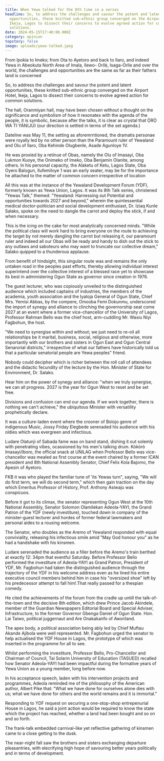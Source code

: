 ```yaml
---
title: When Yewa talked for the 8th time in a series
headline: So, to address the challenges and savour the potent and latent
  opportunities, these knitted sub-ethnic group converged on the Airport Hotel,
  Ikeja, Lagos to dissect their concerns to evolve agreed action for common
  solutions.
date: 2024-05-15T17:40:00.000Z
category: opinion
topstory: false
image: uploads/yewa-talked.jpeg
---
```

From Ipokia to Imeko; from Ota to Ayetoro and back to Ilaro, and indeed Yewa in Abeokuta North Area of Imala, Ilewo- Orílẹ̀, Isaga-Orile and over the world, the challenges and opportunities are the same as far as their fathers land is concerned



So, to address the challenges and savour the potent and latent opportunities, these knitted sub-ethnic group converged on the Airport Hotel, Ikeja, Lagos to dissect their concerns to evolve agreed action for common solutions.



The hall, Oranmiyan hall, may have been chosen without a thought on the significance and symbolism of how it resonates with the agenda of the people, it is symbolic, because after the talks, it is clear as crystal that Ọ̀RỌ̀ WA TI YÀN(JU) (our direction is settled in terms of the set agenda.)



Dateline was May 11, the setting as aforemrntioned, the dramatis personae were royally led by no other person than the Paramount ruler of Yewaland and Olu of Ilaro, Oba Kehinde Olugbenle, Asade Agunloye 1V. 



He was proxied by a retinue of Obas, namely the Olu of Imasayi, Oba Lukmon Kuoye, the Onimeko of Imeko, Oba Benjamin Olanite, among others. In his personal capacity, the Alaketu of Ketu, Lagos State, Oba Oyero Balogun, Ilufemiloye 1 was an early seater, may be for the importance he attached to the matter of common concern irrespective of location



All this was at the instance of the Yewaland Development Forum (YDF), formerly known as Yewa Union, Lagos. It was its 8th Talk series, christened  "Yewas Talk," themed: "Yewaland: Harnessing out Potential and opportunities towards 2027 and beyond," wherein the quintessential medical doctor-politician and social development enthusiast, Dr. Iziaq Kunle Salako, spoke on the need to dangle the carrot and deploy the stick, if and when necessary. 



This is the icing on the cake for most analytically concerned minds. "While the political class will work hard to bring everyone on the route to achieving the target by not merely dangling the carrot but releasing it, our paramount ruler and indeed all our Obas will be ready and handy to dish  out the stick to any outlaws and saboteurs who may want to truncate our collective dream," Salako quipped to a thunderous applause. 



From benefit of hindsight, this singular route was and remains the only untaken road in the peoples past efforts, thereby allowing individual interest superintend over the collective interest of a blessed race yet to showcase its best in administering Ogun State as governor since creation in 1976.



The guest lecturer, who was copiously unveiled to the distinguished audience which included captains of industries, the members of the academia, youth association and the Iyaloja General of Ogun State, Chief Mrs. Yemisi Abbas, by the compere, Omooba Femi Dokunmu, underscored the import of synegy and alliance to clinching the governorship seat come 2027 at an event where a former vice-chancellor of the University of Lagos, Professor Rahman Bello was the chief host, arm-cuddling Mr. Wasiu Niyi Fagbohun, the host.



"We need to synergise within and without; we just need to re-oil all relationships be it marital, business, social, religious and otherwise, more importantly with our brothers and sisters in Ogun East and Ogun Central Senarorial districts," irrespective of what our fathers have historically told us that a particular senatorial people are Yewa peoples" friend. 



Nobody could decipher which is richer between the roll call of attendees and the didactic fecundity of the lecture by the Hon. Minister of State for Environment, Dr. Salako. 



Hear him on the power of synegy and alliance: "when we truly synergise, we can all progress. 2027 is the year for Ogun West to reset and be set free.



Divisions and confusion can end our agenda. If we work together,  there is nothing we can't achieve," the ubiquitous Minister with versatility prophetically declare.



 It was a culture-laden event where the crooner of Bolojo genre of indigenous Music,  Jossy  Friday Elegbede serenaded his audience with his oldies which was evergreen and infectious.



 Ludare Olatunji of Sabada fame was on band stand, dishing it out solemly with penetrating vibes, ocassioned by his men's talking drum. Kòkòrò Imasayi/Iboro, the official snack at UNILAG when Professor Bello was vice-chancellor was mealed as first course at the event chaired by a former ICAN president and 8th National Assembly Senator, Chief Felix Kola Bajomo, the Apesin of Ayetoro. 



FKB it was who played the familiar tune of 'its Yewas turn", saying, "We will do first term, we will do second term," which then gain traction on the day which Emeritus Professor of History, Prof. Anthony Asiwaju was conspicuos. 



Before it got to its climax, the senator representing Ogun West at the 10th National Assembly, Senator Solomon Olamilekan Adeola-YAYI, the Grand Patron of the YDF (newly investiture), touched down  in company of the minister-guest lecturer and hordes of former federal lawmakers and personal aides to a rousing welcome.



The Senator, who doubles as the Aremo of Yewaland responded with equal conviviality, releasing his infectious smile amid "May God honour you" as he had a handshake with his kinsmen. 



Ludare serenaded the audience as a filler before the Aremo's train berthed at exactly 12: 34pm that eventful Saturday. Before Professor Bello performed the investiture of Adeola-YAYI as Grand Patron, President of YDF, Mr. Fagbohun had taken the distinguished audience through the trajectory of the YDF in his welcome address even as he lined his entire executive council members behind him in case his "oversized shoe" left by his predecessor attempt to fall him!.That really passed for a thespian comedy.



 He cited the achievements of the forum from the cradle up untill the talk-of-the-town and the decisive 8th edition, which drew Prince Jacob Akindele, member of the Guardian Newspapers Editorial Board and Special Adviser, Infrastructure, to the former Governor Gbenga Daniel of Ogun State. Hon. Lai Taiwo, political juggernaut and Are Onakakanfo of Aworiland. 



The apex body, a political association being ably led by Chief Muftau Akande Ajibola were well represented. Mr. Fagbohun urged the senator to help actualised the YDF House in Lagos, the prototype of which was inserted in the programme for all to see.



Whilst performing the investiture, Professor Bello, Pro-Chancellor and Chairman of Council, Tai Solarin University of Education (TASUED) recalled how Senator Adeola-YAYI had been impactful during the formative years of Yewa Union as a young member, long before now.



In his acceptance speech, laden with his intervention projects and programmes, Adeola reminded me of the philosophy of the American author,  Albert Pike that: "What we have done for ourselves alone dies with us; what we have done for others and the world remains and it is immortal."



Responding to YDF request on securing a one-stop-shop entrepenurial House in Lagos, he said a joint action would be required to know the state which the project has reached, whether a land had been bought and so on and so forth. 



The frank-talk embedded carnival-like yet reflective gathering of kinsmen came to a close getting to the dusk. 



The near-night fall saw the brothers and sisters exchanging departure pleasantries, with elecrifying high hope of savouring better years politically and in terms of development.
